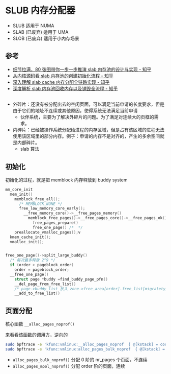 # SLUB 内存分配器

- SLUB 适用于 NUMA
- SLAB (已废弃) 适用于 UMA
- SLOB (已废弃) 适用于小内存场景

## 参考

- [细节拉满，80 张图带你一步一步推演 slab 内存池的设计与实现 - 知乎](https://zhuanlan.zhihu.com/p/619560125)
- [从内核源码看 slab 内存池的创建初始化流程 - 知乎](https://zhuanlan.zhihu.com/p/621239181)
- [深入理解 slab cache 内存分配全链路实现 - 知乎](https://zhuanlan.zhihu.com/p/626883293)
- [深度解析 slab 内存池回收内存以及销毁全流程 - 知乎](https://zhuanlan.zhihu.com/p/632323986)

##

- 外碎片：还没有被分配出去的空闲页面，可以满足当前申请的长度要求，但是由于它们的地址不连续或其他原因，使得系统无法满足当前申请
  - 伙伴系统，主要为了解决外碎片的问题。为了满足对连续大的页框的需求。
- 内碎片：已经被操作系统分配给进程的内存区域，但是占有该区域的进程无法使用该区域里的部分内存。例子：申请的内存不是对齐的，产生的多余空间就是内部碎片。
  - slab 算法

## 初始化

初始化的过程，就是把 memblock 内存释放到 buddy system

```cpp
mm_core_init
  mem_init()
    memblock_free_all();
      /* MEMBLOCK_NONE */
      free_low_memory_core_early();
        __free_memory_core()->__free_pages_memory()
          memblock_free_pages()->__free_pages_core()->__free_pages_ok()
            free_pages_prepare()
            free_one_page() /*  */
    preallocate_vmalloc_pages();v
  kmem_cache_init();
  vmalloc_init();


free_one_page()->split_large_buddy()
  /* 每次最多释放 2^9 */
  if (order > pageblock_order)
    order = pageblock_order;
  __free_one_page()
    struct page *buddy =find_buddy_page_pfn()
    __del_page_from_free_list()
    /* page->buddy_list 放入 zone->free_area[order].free_list[migratetype] 链表  */
    __add_to_free_list()

```

## 页面分配

核心函数 `__alloc_pages_noprof()`

来看看该函数的调用方，逆向的

```bash
sudo bpftrace -e 'kfunc:vmlinux:__alloc_pages_noprof  { @[kstack] = count(); }'
sudo bpftrace -e 'kfunc:vmlinux:alloc_pages_bulk_noprof  { @[kstack] = count(); }'
```

- `alloc_pages_bulk_noprof()` 分配 0 阶的 nr_pages 个页面，不连续
- `alloc_pages_mpol_noprof()` 分配 order 阶的页面，连续

